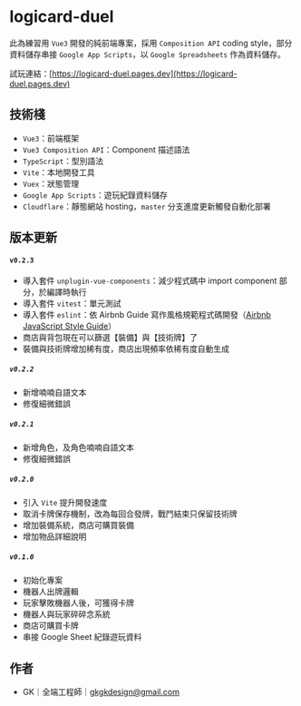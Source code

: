 # logicard-duel

此為練習用 `Vue3` 開發的純前端專案，採用 `Composition API` coding style，部分資料儲存串接 `Google App Scripts`，以 `Google Spreadsheets` 作為資料儲存。

試玩連結：[https://logicard-duel.pages.dev](https://logicard-duel.pages.dev)

## 技術棧
- `Vue3`：前端框架
- `Vue3 Composition API`：Component 描述語法
- `TypeScript`：型別語法
- `Vite`：本地開發工具
- `Vuex`：狀態管理
- `Google App Scripts`：遊玩紀錄資料儲存
- `Cloudflare`：靜態網站 hosting，`master` 分支進度更新觸發自動化部署

## 版本更新

#### `v0.2.3`
- 導入套件 `unplugin-vue-components`：減少程式碼中 import component 部分，於編譯時執行
- 導入套件 `vitest`：單元測試
- 導入套件 `eslint`：依 Airbnb Guide 寫作風格規範程式碼開發（[Airbnb JavaScript Style Guide](https://github.com/airbnb/javascript)）
- 商店與背包現在可以篩選【裝備】與【技術牌】了
- 裝備與技術牌增加稀有度，商店出現頻率依稀有度自動生成
##### `v0.2.2`
- 新增喃喃自語文本
- 修復細微錯誤
##### `v0.2.1`
- 新增角色，及角色喃喃自語文本
- 修復細微錯誤
##### `v0.2.0`
- 引入 `Vite` 提升開發速度
- 取消卡牌保存機制，改為每回合發牌，戰鬥結束只保留技術牌
- 增加裝備系統，商店可購買裝備
- 增加物品詳細說明
##### `v0.1.0`
- 初始化專案
- 機器人出牌邏輯
- 玩家擊敗機器人後，可獲得卡牌
- 機器人與玩家碎碎念系統
- 商店可購買卡牌
- 串接 Google Sheet 紀錄遊玩資料

## 作者
- GK｜全端工程師｜gkgkdesign@gmail.com
